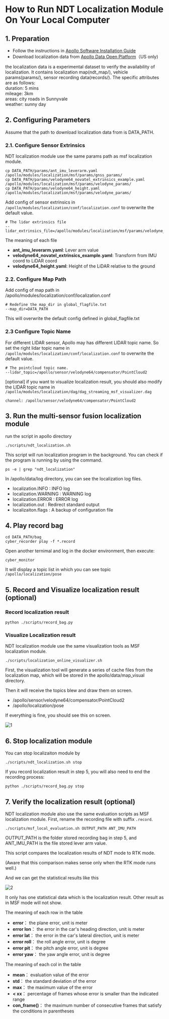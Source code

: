 # How to Run NDT Localization Module On Your Local Computer

## 1. Preparation

- Follow the instructions in
  [Apollo Software Installation Guide](../quickstart/apollo_software_installation_guide.md)
- Download localization data from
  [Apollo Data Open Platform](http://data.apollo.auto/?name=sensor%20data&data_key=multisensor&data_type=1&locale=en-us&lang=en)（US
  only)

the localization data is a experimental dataset to verify the availability of
localization. It contains localization map(ndt_map/), vehicle params(params/),
sensor recording data(records/). The specific attributes are as follows:  
duration: 5 mins  
mileage: 3km  
areas: city roads in Sunnyvale  
weather: sunny day

## 2. Configuring Parameters

Assume that the path to download localization data from is DATA_PATH.

### 2.1. Configure Sensor Extrinsics

NDT localization module use the same params path as msf localization module.

```
cp DATA_PATH/params/ant_imu_leverarm.yaml /apollo/modules/localization/msf/params/gnss_params/
cp DATA_PATH/params/velodyne64_novatel_extrinsics_example.yaml /apollo/modules/localization/msf/params/velodyne_params/
cp DATA_PATH/params/velodyne64_height.yaml /apollo/modules/localization/msf/params/velodyne_params/
```

Add config of sensor extrinsics in
`/apollo/modules/localization/conf/localization.conf` to overwrite the default
value.

```
# The lidar extrinsics file
--lidar_extrinsics_file=/apollo/modules/localization/msf/params/velodyne_params/velodyne64_novatel_extrinsics_example.yaml
```

The meaning of each file

- **ant_imu_leverarm.yaml**: Lever arm value
- **velodyne64_novatel_extrinsics_example.yaml**: Transform from IMU coord to
  LiDAR coord
- **velodyne64_height.yaml**: Height of the LiDAR relative to the ground

### 2.2. Configure Map Path

Add config of map path in /apollo/modules/localization/conf/localization.conf

```
# Redefine the map_dir in global_flagfile.txt
--map_dir=DATA_PATH
```

This will overwrite the default config defined in global_flagfile.txt

### 2.3 Configure Topic Name

For different LIDAR sensor, Apollo may has different LIDAR topic name. So set
the right lidar topic name in
`/apollo/modules/localization/conf/localization.conf` to overwrite the default
value.

```
# The pointcloud topic name.
--lidar_topic=/apollo/sensor/velodyne64/compensator/PointCloud2
```

[optional] if you want to visualize localization result, you should also modify
the LIDAR topic name in
`/apollo/modules/localization/dag/dag_streaming_msf_visualizer.dag`

```
channel: /apollo/sensor/velodyne64/compensator/PointCloud2
```

## 3. Run the multi-sensor fusion localization module

run the script in apollo directory

```
./scripts/ndt_localization.sh
```

This script will run localization program in the background. You can check if
the program is running by using the command.

```
ps -e | grep "ndt_localization"
```

In /apollo/data/log directory, you can see the localization log files.

- localization.INFO : INFO log
- localization.WARNING : WARNING log
- localization.ERROR : ERROR log
- localization.out : Redirect standard output
- localizaiton.flags : A backup of configuration file

## 4. Play record bag

```
cd DATA_PATH/bag
cyber_recorder play -f *.record
```

Open another ternimal and log in the docker environment, then execute:

```
cyber_monitor
```

It will display a topic list in which you can see topic
`/apollo/localization/pose`

## 5. Record and Visualize localization result (optional)

### Record localization result

```
python ./scripts/record_bag.py
```

### Visualize Localization result

NDT localization module use the same visualization tools as MSF localization
module.

```
./scripts/localization_online_visualizer.sh
```

First, the visualization tool will generate a series of cache files from the
localization map, which will be stored in the apollo/data/map_visual directory.

Then it will receive the topics blew and draw them on screen.

- /apollo/sensor/velodyne64/compensator/PointCloud2
- /apollo/localization/pose

If everything is fine, you should see this on screen.

![1](images/ndt_localization/online_visualizer.png)

## 6. Stop localization module

You can stop localizaiton module by

```
./scripts/ndt_localization.sh stop
```

If you record localization result in step 5, you will also need to end the
recording process:

```
python ./scripts/record_bag.py stop
```

## 7. Verify the localization result (optional)

NDT localization module also use the same evaluation scripts as MSF localization
module. First, rename the recording file with suffix `.record`.

```
./scripts/msf_local_evaluation.sh OUTPUT_PATH ANT_IMU_PATH
```

OUTPUT_PATH is the folder stored recording bag in step 5, and ANT_IMU_PATH is
the file stored lever arm value.

This script compares the localization results of NDT mode to RTK mode.

(Aware that this comparison makes sense only when the RTK mode runs well.)

And we can get the statistical results like this

![2](images/ndt_localization/ndt_eval.png)

It only has one statistical data which is the localization result. Other result
as in MSF mode will not show.

The meaning of each row in the table

- **error**： the plane error, unit is meter
- **error lon**： the error in the car's heading direction, unit is meter
- **error lat**： the error in the car's lateral direction, unit is meter
- **error roll**： the roll angle error, unit is degree
- **error pit**： the pitch angle error, unit is degree
- **error yaw**： the yaw angle error, unit is degree

The meaning of each col in the table

- **mean**： evaluation value of the error
- **std**： the standard deviation of the error
- **max**： the maximum value of the error
- **< xx**： percentage of frames whose error is smaller than the indicated
  range
- **con_frame()**： the maximum number of consecutive frames that satisfy the
  conditions in parentheses

